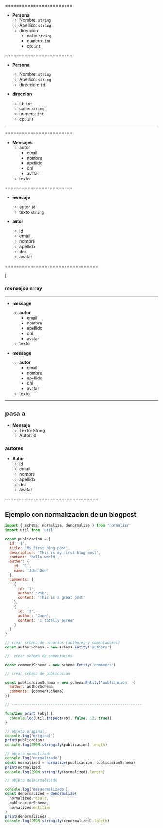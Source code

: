 ========================

- **Persona**
  - Nombre: `string`
  - Apellido: `string`
  - direccion
    - calle: `string`
    - numero: `int`
    - cp: `int`

========================

- **Persona**

  - Nombre: `string`
  - Apellido: `string`
  - direccion: `id`

- **direccion**
  - id: `int`
  - calle: `string`
  - numero: `int`
  - cp: `int`

---

========================

- **Mensajes**
  - autor
    - email
    - nombre
    - apellido
    - dni
    - avatar
  - texto

========================

- **mensaje**

  - autor `id`
  - texto `string`

- **autor**
  - id
  - email
  - nombre
  - apellido
  - dni
  - avatar

=================================

[

### mensajes array

---

- **message**

  - **autor**
    - email
    - nombre
    - apellido
    - dni
    - avatar
  - texto

- **message**

  - **autor**
    - email
    - nombre
    - apellido
    - dni
    - avatar
  - texto

---

## pasa a

- **Mensaje**
  - Texto: String
  - Autor: id

### autores

- **Autor**
  - id
  - email
  - nombre
  - apellido
  - dni
  - avatar

=================================

## Ejemplo con normalizacion de un blogpost

```js
import { schema, normalize, denormalize } from 'normalizr'
import util from 'util'

const publicacion = {
  id: '1',
  title: 'My first blog post',
  description: 'This is my first blog post',
  content: 'hello world',
  author: {
    id: `1`,
    name: 'John Doe'
  },
  comments: [
    {
      id: '1',
      author: 'Rob',
      content: 'This is a great post'
    },
    {
      id: '2',
      author: 'Jane',
      content: 'I totally agree'
    }
  ]
}

// crear schema de usuarios (authores y comentadores)
const authorSchema = new schema.Entity('authors')

//  crear schema de comentarios

const commentSchema = new schema.Entity('comments')

// crear schema de publicacion

const publicacionSchema = new schema.Entity('publicacion', {
  author: authorSchema,
  comments: [commentSchema]
})

// ------------------------------------------------------------

function print (obj) {
  console.log(util.inspect(obj, false, 12, true))
}

// objeto original
console.log('original')
print(publicacion)
console.log(JSON.stringify(publicacion).length)

// objeto normalizado
console.log('normalizado')
const normalized = normalize(publicacion, publicacionSchema)
print(normalized)
console.log(JSON.stringify(normalized).length)

// objeto desnormalizado

console.log('desnormalizado')
const denormalized = denormalize(
  normalized.result,
  publicacionSchema,
  normalized.entities
)
print(denormalized)
console.log(JSON.stringify(denormalized).length)
```
